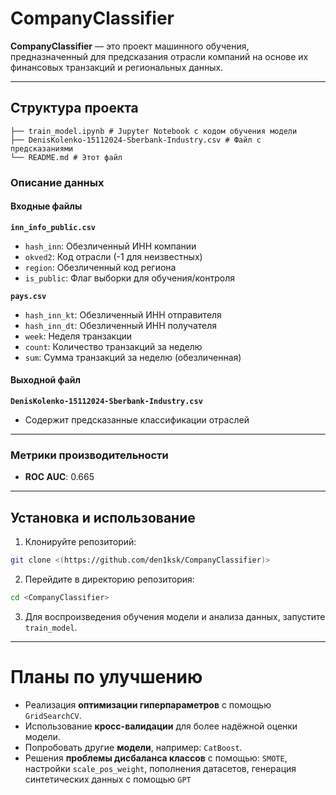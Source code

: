 # CompanyClassifier 

**CompanyClassifier** — это проект машинного обучения, предназначенный для предсказания отрасли компаний на основе их финансовых транзакций и региональных данных.  

---

## Структура проекта

```
├── train_model.ipynb # Jupyter Notebook с кодом обучения модели
├── DenisKolenko-15112024-Sberbank-Industry.csv # Файл с предсказаниями 
└── README.md # Этот файл
```

### Описание данных

#### Входные файлы

**`inn_info_public.csv`**  
- `hash_inn`: Обезличенный ИНН компании  
- `okved2`: Код отрасли (-1 для неизвестных)  
- `region`: Обезличенный код региона  
- `is_public`: Флаг выборки для обучения/контроля  

**`pays.csv`**  
- `hash_inn_kt`: Обезличенный ИНН отправителя  
- `hash_inn_dt`: Обезличенный ИНН получателя  
- `week`: Неделя транзакции  
- `count`: Количество транзакций за неделю  
- `sum`: Сумма транзакций за неделю (обезличенная)  

#### Выходной файл

**`DenisKolenko-15112024-Sberbank-Industry.csv`**  
- Содержит предсказанные классификации отраслей 

---

### Метрики производительности

- **ROC AUC**: 0.665  

---

## Установка и использование


1. Клонируйте репозиторий:
```bash
git clone <(https://github.com/den1ksk/CompanyClassifier)>
```

2. Перейдите в директорию репозитория:
```bash
cd <CompanyClassifier>
```

3. Для воспроизведения обучения модели и анализа данных, запустите `train_model`.

---

# Планы по улучшению

- Реализация **оптимизации гиперпараметров** с помощью `GridSearchCV`.
- Использование **кросс-валидации** для более надёжной оценки модели.
- Попробовать другие **модели**, например: `CatBoost`.
- Решения **проблемы дисбаланса классов** с помощью: `SMOTE`, настройки `scale_pos_weight`, пополнения датасетов, генерация синтетических данных с помощью `GPT`
